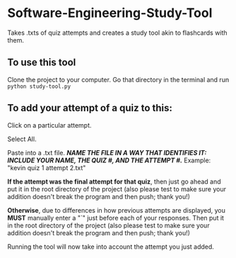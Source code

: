 # Software-Engineering-Study-Tool
Takes .txts of quiz attempts and creates a study tool akin to flashcards with them.

## To use this tool
Clone the project to your computer. Go that directory in the terminal and run `python study-tool.py`

## To add your attempt of a quiz to this:
Click on a particular attempt.

Select All.

Paste into a .txt file. ***NAME THE FILE IN A WAY THAT IDENTIFIES IT: INCLUDE YOUR NAME, THE QUIZ #, AND THE ATTEMPT #.*** Example: "kevin quiz 1 attempt 2.txt"

**If the attempt was the final attempt for that quiz**, then just go ahead and put it in the root directory of the project (also please test to make sure your addition doesn't break the program and then push; thank you!)

**Otherwise**, due to differences in how previous attempts are displayed, you **MUST** manually enter a "`" just before each of your responses. 
Then put it in the root directory of the project (also please test to make sure your addition doesn't break the program and then push; thank you!)

Running the tool will now take into account the attempt you just added.
